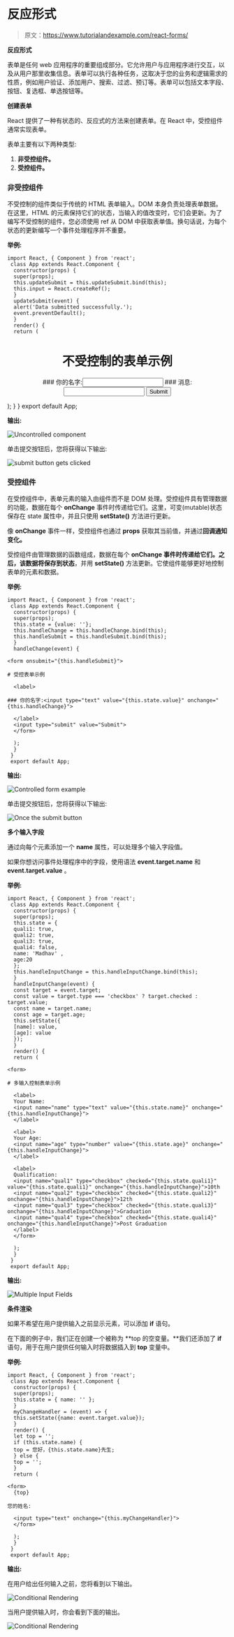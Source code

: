 # 反应形式

> 原文：<https://www.tutorialandexample.com/react-forms/>

**反应形式**

表单是任何 web 应用程序的重要组成部分。它允许用户与应用程序进行交互，以及从用户那里收集信息。表单可以执行各种任务，这取决于您的业务和逻辑需求的性质，例如用户验证、添加用户、搜索、过滤、预订等。表单可以包括文本字段、按钮、复选框、单选按钮等。

**创建表单**

React 提供了一种有状态的、反应式的方法来创建表单。在 React 中，受控组件通常实现表单。

表单主要有以下两种类型:

1.  **非受控组件。**
2.  **受控组件。**

### 非受控组件

不受控制的组件类似于传统的 HTML 表单输入。DOM 本身负责处理表单数据。在这里，HTML 的元素保持它们的状态，当输入的值改变时，它们会更新。为了编写不受控制的组件，您必须使用 ref 从 DOM 中获取表单值。换句话说，为每个状态的更新编写一个事件处理程序并不重要。

**举例:**

```
import React, { Component } from 'react'; 
 class App extends React.Component { 
  constructor(props) { 
  super(props); 
  this.updateSubmit = this.updateSubmit.bind(this); 
  this.input = React.createRef(); 
  } 
  updateSubmit(event) {  
  alert('Data submitted successfully.'); 
  event.preventDefault(); 
  } 
  render() { 
  return ( 

```

<form onsubmit="{this.updateSubmit}">

<center>

# 不受控制的表单示例

 <label>### 你的名字:<input type="text" ref="{this.input}"></label>  <label>### 消息:<input type="text" ref="{this.input}"></label> 
<input type="submit" value="Submit"></center>

</form>

); } } export default App;

**输出:**

![Uncontrolled component](img/09366ec7db7caab8e1bc5836e80c6b8f.png)

单击提交按钮后，您将获得以下输出:

![submit button gets clicked](img/2d115c1b03327bdb5a4b2fd9e7d0dee0.png)

### 受控组件

在受控组件中，表单元素的输入由组件而不是 DOM 处理。受控组件具有管理数据的功能，数据在每个 **onChange** 事件时传递给它们。这里，可变(mutable)状态保存在 state 属性中，并且只使用 **setState()** 方法进行更新。

像 **onChange** 事件一样，受控组件也通过 **props** 获取其当前值，并通过**回调通知变化。**

受控组件由管理数据的函数组成，数据在每个 **onChange 事件时传递给它们。**之后，该数据将保存到**状态**，并用 **setState()** 方法更新。它使组件能够更好地控制表单的元素和数据。

**举例:**

```
import React, { Component } from 'react'; 
 class App extends React.Component { 
  constructor(props) { 
  super(props); 
  this.state = {value: ''}; 
  this.handleChange = this.handleChange.bind(this); 
  this.handleSubmit = this.handleSubmit.bind(this); 
  } 
  handleChange(event) {  

<form onsubmit="{this.handleSubmit}"> 

# 受控表单示例

  <label> 

### 你的名字:<input type="text" value="{this.state.value}" onchange="{this.handleChange}">

  </label> 
  <input type="submit" value="Submit"> 
  </form>

  ); 
  } 
 } 
 export default App;  
```

**输出:**

![Controlled form example](img/fcf750fbb9ba1c6b7bb6e182bfb1118a.png)

单击提交按钮后，您将获得以下输出:

![Once the submit button](img/78078a2b0eaf6324cec5384392a775bf.png)

**多个输入字段**

通过向每个元素添加一个 **name** 属性，可以处理多个输入字段值。

如果你想访问事件处理程序中的字段，使用语法 **event.target.name** 和 **event.target.value** 。

**举例:**

```
import React, { Component } from 'react'; 
 class App extends React.Component { 
  constructor(props) { 
  super(props); 
  this.state = { 
  quali1: true, 
  quali2: true, 
  quali3: true, 
  quali4: false, 
  name: 'Madhav' , 
  age:20
  }; 
  this.handleInputChange = this.handleInputChange.bind(this); 
  } 
  handleInputChange(event) { 
  const target = event.target; 
  const value = target.type === 'checkbox' ? target.checked : target.value;  
  const name = target.name; 
  const age = target.age; 
  this.setState({ 
  [name]: value,
  [age]: value
  }); 
  } 
  render() {  
  return ( 

<form> 

# 多输入控制表单示例

  <label> 
  Your Name: 
  <input name="name" type="text" value="{this.state.name}" onchange="{this.handleInputChange}"> 
  </label> 

  <label> 
  Your Age: 
  <input name="age" type="number" value="{this.state.age}" onchange="{this.handleInputChange}"> 
  </label> 

  <label> 
  Qualification: 
  <input name="qual1" type="checkbox" checked="{this.state.quali1}" value="{this.state.quali1}" onchange="{this.handleInputChange}">10th
  <input name="qual2" type="checkbox" checked="{this.state.quali2}" onchange="{this.handleInputChange}">12th
  <input name="qual3" type="checkbox" checked="{this.state.quali3}" onchange="{this.handleInputChange}">Graduation
  <input name="qual4" type="checkbox" checked="{this.state.quali4}" onchange="{this.handleInputChange}">Post Graduation
  </label> 
  </form>

  ); 
  } 
 } 
 export default App; 
```

**输出:**

![Multiple Input Fields](img/926d1de6d16560d0dd6f50164b5899a4.png)

**条件渲染**

如果不希望在用户提供输入之前显示元素，可以添加 **if** 语句。

在下面的例子中，我们正在创建一个被称为 **top 的空变量。**我们还添加了 **if** 语句，用于在用户提供任何输入时将数据插入到 **top** 变量中。

**举例:**

```
import React, { Component } from 'react'; 
 class App extends React.Component {
  constructor(props) {
  super(props);
  this.state = { name: '' };
  }
  myChangeHandler = (event) => {
  this.setState({name: event.target.value}); 
  }
  render() {
  let top = '';
  if (this.state.name) {
  top = 您好，{this.state.name}先生;
  } else {
  top = '';
  }
  return ( 

<form>
  {top}

您的姓名:

  <input type="text" onchange="{this.myChangeHandler}">
  </form>

  );
  }
 }
 export default App; 
```

**输出:**

在用户给出任何输入之前，您将看到以下输出。

![Conditional Rendering](img/d5e3d7957ee535710b8988f5f3ba5ae9.png)

当用户提供输入时，你会看到下面的输出。

![Conditional Rendering](img/fc5eaf9eb841f78272fe2fa9c4762bc7.png)